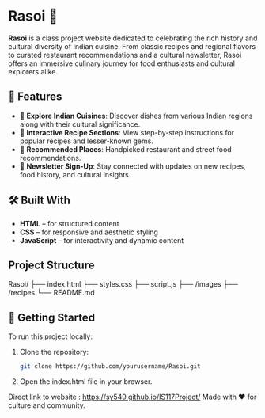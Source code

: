 # Rasoi 🍛

**Rasoi** is a class project website dedicated to celebrating the rich history and cultural diversity of Indian cuisine. From classic recipes and regional flavors to curated restaurant recommendations and a cultural newsletter, Rasoi offers an immersive culinary journey for food enthusiasts and cultural explorers alike.

## 🌟 Features

- 🥘 **Explore Indian Cuisines**: Discover dishes from various Indian regions along with their cultural significance.
- 📖 **Interactive Recipe Sections**: View step-by-step instructions for popular recipes and lesser-known gems.
- 📍 **Recommended Places**: Handpicked restaurant and street food recommendations.
- 📨 **Newsletter Sign-Up**: Stay connected with updates on new recipes, food history, and cultural insights.

## 🛠️ Built With

- **HTML** – for structured content
- **CSS** – for responsive and aesthetic styling
- **JavaScript** – for interactivity and dynamic content

## Project Structure 
Rasoi/
├── index.html
├── styles.css
├── script.js
├── /images
├── /recipes
└── README.md


## 🚀 Getting Started

To run this project locally:

1. Clone the repository:
   ```bash
   git clone https://github.com/yourusername/Rasoi.git
2. Open the index.html file in your browser.

Direct link to website : https://sy549.github.io/IS117Project/
Made with ❤️ for culture and community.


